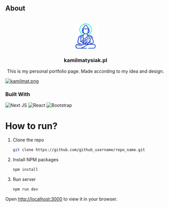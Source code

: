 ## About 


<br />
<div align="center">
  <a href="https://github.com/g4n3sha5/kamilmatysiak.pl">
    <img src="public/buddha.png" alt="Logo" width="80" height="80">
  </a>

  
<h3 align="center">kamilmatysiak.pl</h3>

  <p align="center">
    This is my personal portfolio page. Made according to my idea and design.
    
  </p>
</div>

[![kamilmat.png](https://i.postimg.cc/XYkGVt4F/kamilmat.png)](www.kamilmatysiak.pl)



### Built With
![Next JS](https://img.shields.io/badge/Next-black?style=for-the-badge&logo=next.js&logoColor=white)
![React](https://img.shields.io/badge/react-%2320232a.svg?style=for-the-badge&logo=react&logoColor=%2361DAFB)
![Bootstrap](https://img.shields.io/badge/bootstrap-%238511FA.svg?style=for-the-badge&logo=bootstrap&logoColor=white)


# How to run?
1. Clone the repo
   ```sh
   git clone https://github.com/github_username/repo_name.git
   ```
2. Install NPM packages
   ```sh
   npm install
   ```
3. Run server 
   ```sh
   npm run dev
   ```
Open [http://localhost:3000](http://localhost:3000) to view it in your browser.

